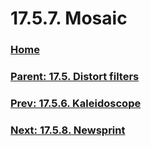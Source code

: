 # 17.5.7. Mosaic

### [Home](./00-home.md)
### [Parent: 17.5. Distort filters](./17-05-00-distort-filters.md)
### [Prev: 17.5.6. Kaleidoscope](./17-05-06-kaleidoscope.md)
### [Next: 17.5.8. Newsprint](./17-05-08-newsprint.md)
